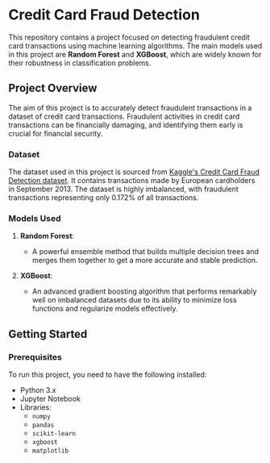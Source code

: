 # Credit Card Fraud Detection

This repository contains a project focused on detecting fraudulent credit card transactions using machine learning algorithms. The main models used in this project are **Random Forest** and **XGBoost**, which are widely known for their robustness in classification problems.

## Project Overview

The aim of this project is to accurately detect fraudulent transactions in a dataset of credit card transactions. Fraudulent activities in credit card transactions can be financially damaging, and identifying them early is crucial for financial security.

### Dataset

The dataset used in this project is sourced from [Kaggle's Credit Card Fraud Detection dataset](https://www.kaggle.com/datasets/mlg-ulb/creditcardfraud). It contains transactions made by European cardholders in September 2013. The dataset is highly imbalanced, with fraudulent transactions representing only 0.172% of all transactions.

### Models Used

1. **Random Forest**:
   - A powerful ensemble method that builds multiple decision trees and merges them together to get a more accurate and stable prediction.

2. **XGBoost**:
   - An advanced gradient boosting algorithm that performs remarkably well on imbalanced datasets due to its ability to minimize loss functions and regularize models effectively.


## Getting Started

### Prerequisites

To run this project, you need to have the following installed:

- Python 3.x
- Jupyter Notebook
- Libraries:
  - `numpy`
  - `pandas`
  - `scikit-learn`
  - `xgboost`
  - `matplotlib`


